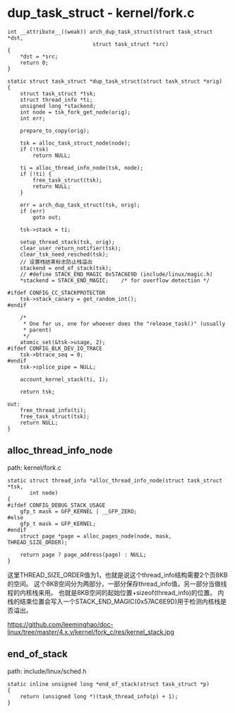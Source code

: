 dup_task_struct - kernel/fork.c
========================================

```
int __attribute__((weak)) arch_dup_task_struct(struct task_struct *dst,
                           struct task_struct *src)
{
    *dst = *src;
    return 0;
}

static struct task_struct *dup_task_struct(struct task_struct *orig)
{
    struct task_struct *tsk;
    struct thread_info *ti;
    unsigned long *stackend;
    int node = tsk_fork_get_node(orig);
    int err;

    prepare_to_copy(orig);

    tsk = alloc_task_struct_node(node);
    if (!tsk)
        return NULL;

    ti = alloc_thread_info_node(tsk, node);
    if (!ti) {
        free_task_struct(tsk);
        return NULL;
    }

    err = arch_dup_task_struct(tsk, orig);
    if (err)
        goto out;

    tsk->stack = ti;

    setup_thread_stack(tsk, orig);
    clear_user_return_notifier(tsk);
    clear_tsk_need_resched(tsk);
    // 设置栈结束标志防止栈溢出
    stackend = end_of_stack(tsk);
    // #define STACK_END_MAGIC 0x57AC6E9D (include/linux/magic.h)
    *stackend = STACK_END_MAGIC;    /* for overflow detection */

#ifdef CONFIG_CC_STACKPROTECTOR
    tsk->stack_canary = get_random_int();
#endif

    /*
     * One for us, one for whoever does the "release_task()" (usually
     * parent)
     */
    atomic_set(&tsk->usage, 2);
#ifdef CONFIG_BLK_DEV_IO_TRACE
    tsk->btrace_seq = 0;
#endif
    tsk->splice_pipe = NULL;

    account_kernel_stack(ti, 1);

    return tsk;

out:
    free_thread_info(ti);
    free_task_struct(tsk);
    return NULL;
}
```

alloc_thread_info_node
----------------------------------------

path: kernel/fork.c
```
static struct thread_info *alloc_thread_info_node(struct task_struct *tsk,
       int node)
{
#ifdef CONFIG_DEBUG_STACK_USAGE
    gfp_t mask = GFP_KERNEL | __GFP_ZERO;
#else
    gfp_t mask = GFP_KERNEL;
#endif
    struct page *page = alloc_pages_node(node, mask, THREAD_SIZE_ORDER);

    return page ? page_address(page) : NULL;
}
```

这里THREAD_SIZE_ORDER值为1，也就是说这个thread_info结构需要2个页8KB的空间。
这个8KB空间分为两部分，一部分保存thread_info值，另一部分当做线程的内核栈来用。
也就是8KB空间的起始位置+sizeof(thread_info)的位置。
内栈的结束位置会写入一个STACK_END_MAGIC(0x57AC6E9D)用于检测内核栈是否溢出。

https://github.com/leeminghao/doc-linux/tree/master/4.x.y/kernel/fork_c/res/kernel_stack.jpg

end_of_stack
----------------------------------------

path: include/linux/sched.h
```
static inline unsigned long *end_of_stack(struct task_struct *p)
{
    return (unsigned long *)(task_thread_info(p) + 1);
}
```